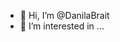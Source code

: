 - 👋 Hi, I’m @DanilaBrait
- 👀 I’m interested in ...


<!---
DanilaBrait/DanilaBrait is a ✨ special ✨ repository because its `README.md` (this file) appears on your GitHub profile.
You can click the Preview link to take a look at your changes.
--->
